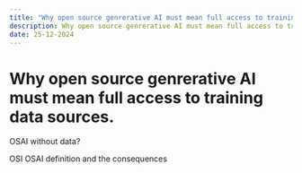 ```yaml
--- 
title: "Why open source genrerative AI must mean full access to training data sources."
description: Why open source genrerative AI must mean full access to training data sources.
date: 25-12-2024
---
```


# Why open source genrerative AI must mean full access to training data sources.

OSAI without data?

OSI OSAI definition and the consequences


